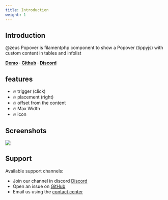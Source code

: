 ```yaml
---
title: Introduction
weight: 1
---
```


## Introduction
@zeus Popover is filamentphp component to show a Popover (tippyjs) with custom content in tables and infolist

**[Demo](https://demo.larazeus.com/admin/users) · [Github](https://github.com/lara-zeus/popover) · [Discord](https://discord.com/channels/883083792112300104/1191457684856246353)**

## features

- 🔥 trigger (click)
- 🔥 placement (right)
- 🔥 offset from the content
- 🔥 Max Width
- 🔥 icon

## Screenshots

![](https://larazeus.com/images/screenshots/popover/popover-1.jpeg)

## Support

Available support channels:

* Join our channel in discord [Discord](https://discord.com/channels/883083792112300104/1191457684856246353)
* Open an issue on [GitHub](https://github.com/lara-zeus/popover/issues)
* Email us using the [contact center](https://larazeus.com/contact-us)

